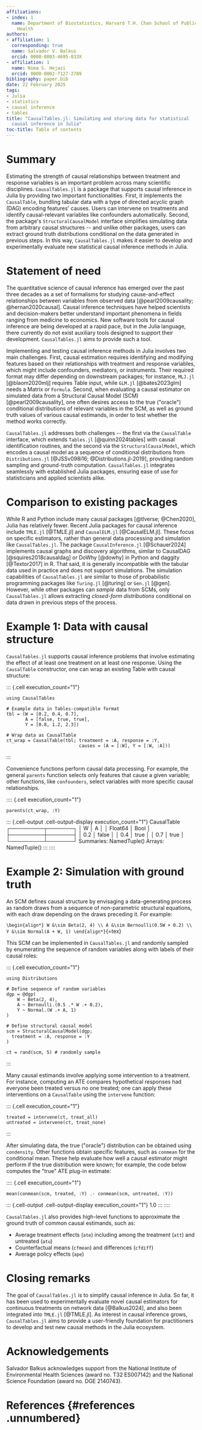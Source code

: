 ```yaml
---
affiliations:
- index: 1
  name: Department of Biostatistics, Harvard T.H. Chan School of Public
    Health
authors:
- affiliation: 1
  corresponding: true
  name: Salvador V. Balkus
  orcid: 0000-0003-4695-833X
- affiliation: 1
  name: Nima S. Hejazi
  orcid: 0000-0002-7127-2789
bibliography: paper.bib
date: 22 February 2025
tags:
- Julia
- statistics
- causal inference
- tables
title: "CausalTables.jl: Simulating and storing data for statistical
  causal inference in Julia"
toc-title: Table of contents
---
```


# Summary

Estimating the strength of causal relationships between treatment and
response variables is an important problem across many scientific
disciplines. `CausalTables.jl` is a package that supports causal
inference in Julia by providing two important functionalities. First, it
implements the `CausalTable`, bundling tabular data with a type of
directed acyclic graph (DAG) encoding features' causes. Users can
intervene on treatments and identify causal-relevant variables like
confounders automatically. Second, the package's `StructuralCausalModel`
interface simplifies simulating data from arbitrary causal structures --
and unlike other packages, users can extract ground truth distributions
conditional on the data generated in previous steps. In this way,
`CausalTables.jl` makes it easier to develop and experimentally evaluate
new statistical causal inference methods in Julia.

# Statement of need

The quantitative science of causal inference has emerged over the past
three decades as a set of formalisms for studying cause-and-effect
relationships between variables from observed data
[@pearl2009causality; @hernan2020causal]. Causal inference techniques
have helped scientists and decision-makers better understand important
phenomena in fields ranging from medicine to economics. New software
tools for causal inference are being developed at a rapid pace, but in
the Julia language, there currently do not exist auxiliary tools
designed to support their development. `CausalTables.jl` aims to provide
such a tool.

Implementing and testing causal inference methods in Julia involves two
main challenges. First, causal estimation requires identifying and
modifying features based on their relationships with treatment and
response variables, which might include confounders, mediators, or
instruments. Their required format may differ depending on downstream
packages; for instance, `MLJ.jl` [@blaom2020mlj] requires Table input,
while `GLM.jl` [@bates2023glm] needs a Matrix or `Formula`. Second, when
evaluating a causal estimator on simulated data from a Structural Causal
Model (SCM) [@pearl2009causality], one often desires access to the true
("oracle") conditional distributions of relevant variables in the SCM,
as well as ground truth values of various causal estimands, in order to
test whether the method works correctly.

`CausalTables.jl` addresses both challenges -- the first via the
`CausalTable` interface, which extends `Tables.jl` [@quinn2024tables]
with causal identification routines, and the second via the
`StructuralCausalModel`, which encodes a causal model as a sequence of
conditional distributions from `Distributions.jl`
[@JSSv098i16; @Distributions.jl-2019], providing random sampling and
ground-truth computation. `CausalTables.jl` integrates seamlessly with
established Julia packages, ensuring ease of use for statisticians and
applied scientists alike.

# Comparison to existing packages

While R and Python include many causal packages [@tlverse; @Chen2020],
Julia has relatively fewer. Recent Julia packages for causal inference
include `TMLE.jl` [@TMLE.jl] and `CausalELM.jl` [@CausalELM.jl]. These
focus on specific estimators, rather than general data processing and
simulation like `CausalTables.jl`. The package `CausalInference.jl`
[@Schauer2024] implements causal graphs and discovery algorithms,
similar to CausalDAG [@squires2018causaldag] or DoWhy [@dowhy] in Python
and daggity [@Textor2017] in R. That said, it is generally incompatible
with the tabular data used in practice and does not support simulations.
The simulation capabilities of `CausalTables.jl` are similar to those of
probabilistic programming packages like `Turing.jl` [@turing] or
`Gen.jl` [@gen]. However, while other packages can *sample* data from
SCMs, only `CausalTables.jl` allows extracting *closed-form
distributions* conditional on data drawn in previous steps of the
process.

# Example 1: Data with causal structure

`CausalTables.jl` supports causal inference problems that involve
estimating the effect of at least one treatment on at least one
response. Using the `CausalTable` constructor, one can wrap an existing
Table with causal structure:

::: {.cell execution_count="1"}
``` {.julia .cell-code}
using CausalTables

# Example data in Tables-compatible format
tbl = (W = [0.2, 0.4, 0.7], 
       A = [false, true, true], 
       Y = [0.8, 1.2, 2.3])

# Wrap data as CausalTable
ct_wrap = CausalTable(tbl; treatment = :A, response = :Y, 
                           causes = (A = [:W], Y = [:W, :A]))
```
:::

Convenience functions perform causal data processing. For example, the
general `parents` function selects only features that cause a given
variable; other functions, like `confounders`, select variables with
more specific causal relationships.

:::: {.cell execution_count="1"}
``` {.julia .cell-code}
parents(ct_wrap, :Y)
```

::: {.cell-output .cell-output-display execution_count="1"}
    CausalTable
    ┌─────────┬───────┐
    │       W │     A │
    │ Float64 │  Bool │
    ├─────────┼───────┤
    │     0.2 │ false │
    │     0.4 │  true │
    │     0.7 │  true │
    └─────────┴───────┘
    Summaries: NamedTuple()
    Arrays: NamedTuple()
:::
::::

# Example 2: Simulation with ground truth

An SCM defines causal structure by envisaging a data-generating process
as random draws from a sequence of non-parametric structural equations,
with each draw depending on the draws preceding it. For example:

`\begin{align*}
W &\sim Beta(2, 4) \\
A &\sim Bernoulli(0.5W + 0.2) \\
Y &\sim Normal(A + W, 1)
\end{align*}`{=tex}

This SCM can be implemented in `CausalTables.jl` and randomly sampled by
enumerating the sequence of random variables along with labels of their
causal roles:

::: {.cell execution_count="1"}
``` {.julia .cell-code}
using Distributions

# Define sequence of random variables
dgp = @dgp(
    W ~ Beta(2, 4),
    A ~ Bernoulli.(0.5 .* W .+ 0.2),
    Y ~ Normal.(W .+ A, 1)
)

# Define structural causal model
scm = StructuralCausalModel(dgp; 
  treatment = :A, response = :Y
)

ct = rand(scm, 5) # randomly sample
```
:::

Many causal estimands involve applying some intervention to a treatment.
For instance, computing an ATE compares hypothetical responses had
everyone been treated versus no one treated; one can apply these
interventions on a `CausalTable` using the `intervene` function:

::: {.cell execution_count="1"}
``` {.julia .cell-code}
treated = intervene(ct, treat_all)
untreated = intervene(ct, treat_none)
```
:::

After simulating data, the true ("oracle") distribution can be obtained
using `condensity`. Other functions obtain specific features, such as
`conmean` for the conditional mean. These help evaluate how well a
causal estimator might perform if the true distribution were known; for
example, the code below computes the "true" ATE plug-in estimate:

:::: {.cell execution_count="1"}
``` {.julia .cell-code}
mean(conmean(scm, treated, :Y) .- conmean(scm, untreated, :Y))
```

::: {.cell-output .cell-output-display execution_count="1"}
    1.0
:::
::::

`CausalTables.jl` also provides high-level functions to approximate the
ground truth of common causal estimands, such as:

-   Average treatment effects (`ate`) including among the treatment
    (`att`) and untreated (`atu`)
-   Counterfactual means (`cfmean`) and differences (`cfdiff`)
-   Average policy effects (`ape`)

# Closing remarks

The goal of `CausalTables.jl` is to simplify causal inference in Julia.
So far, it has been used to experimentally evaluate novel causal
estimators for continuous treatments on network data [@Balkus2024], and
also been integrated into `TMLE.jl` [@TMLE.jl]. As interest in causal
inference grows, `CausalTables.jl` aims to provide a user-friendly
foundation for practitioners to develop and test new causal methods in
the Julia ecosystem.

# Acknowledgements

Salvador Balkus acknowledges support from the National Institute of
Environmental Health Sciences (award no. T32 ES007142) and the National
Science Foundation (award no. DGE 2140743).

# References {#references .unnumbered}
